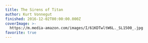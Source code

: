 ```yaml
---
title: The Sirens of Titan
author: Kurt Vonnegut
finished: 2016-12-02T00:00:00.000Z
coverImage: >-
  https://m.media-amazon.com/images/I/61KDTwltW6L._SL1500_.jpg
favorite: true
---
```

